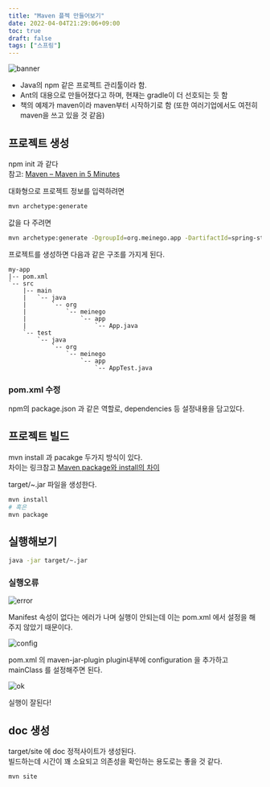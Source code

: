 ```yaml
---
title: "Maven 플젝 만들어보기"
date: 2022-04-04T21:29:06+09:00
toc: true
draft: false
tags: ["스프링"]
---
```

![banner](https://i.imgur.com/sclw2Ke.png)

- Java의 npm 같은 프로젝트 관리툴이라 함.
- Ant의 대용으로 만들어졌다고 하며, 현재는 gradle이 더 선호되는 듯 함
- 책의 예제가 maven이라 maven부터 시작하기로 함 (또한 여러기업에서도 여전히 maven을 쓰고 있을 것 같음)

## 프로젝트 생성
npm init 과 같다  
참고: [Maven – Maven in 5 Minutes](https://maven.apache.org/guides/getting-started/maven-in-five-minutes.html)  


대화형으로 프로젝트 정보를 입력하려면
```bash
mvn archetype:generate
```
값을 다 주려면
```bash
mvn archetype:generate -DgroupId=org.meinego.app -DartifactId=spring-study -DarchetypeArtifactId=maven-archetype-quickstart -DarchetypeVersion=1.4 -DinteractiveMode=false
```

프로젝트를 생성하면 다음과 같은 구조를 가지게 된다.
```
my-app
|-- pom.xml
`-- src
    |-- main
    |   `-- java
    |       `-- org
    |           `-- meinego
    |               `-- app
    |                   `-- App.java
    `-- test
        `-- java
            `-- org
                `-- meinego
                    `-- app
                        `-- AppTest.java
```

### pom.xml 수정
npm의 package.json 과 같은 역할로, dependencies 등 설정내용을 담고있다.

## 프로젝트 빌드
mvn install 과 pacakge 두가지 방식이 있다.  
차이는 링크참고 [Maven package와 install의 차이](http://itnovice1.blogspot.com/2018/12/mvn-package.html)  

target/~.jar 파일을 생성한다.

``` bash
mvn install
# 혹은
mvn package
```

## 실행해보기
``` bash
java -jar target/~.jar
```

### 실행오류
![error](https://i.imgur.com/rOVmq4z.png)

Manifest 속성이 없다는 에러가 나며 실행이 안되는데 이는 pom.xml 에서 설정을 해주지 않았기 때문이다.  

![config](https://i.imgur.com/0EOi8Fv.png)

pom.xml 의 maven-jar-plugin plugin내부에 configuration 을 추가하고 mainClass 를 설정해주면 된다.


![ok](https://i.imgur.com/hFjVA3t.png)

실행이 잘된다!

## doc 생성
target/site 에 doc 정적사이트가 생성된다.  
빌드하는데 시간이 꽤 소요되고 의존성을 확인하는 용도로는 좋을 것 같다.  
```
mvn site
```